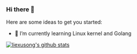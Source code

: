 ### Hi there 👋

Here are some ideas to get you started:

- 🌱 I’m currently learning Linux kernel and Golang

 [![liexusong's github stats](https://github-readme-stats.vercel.app/api?username=liexusong)](https://github.com/liexusong)
